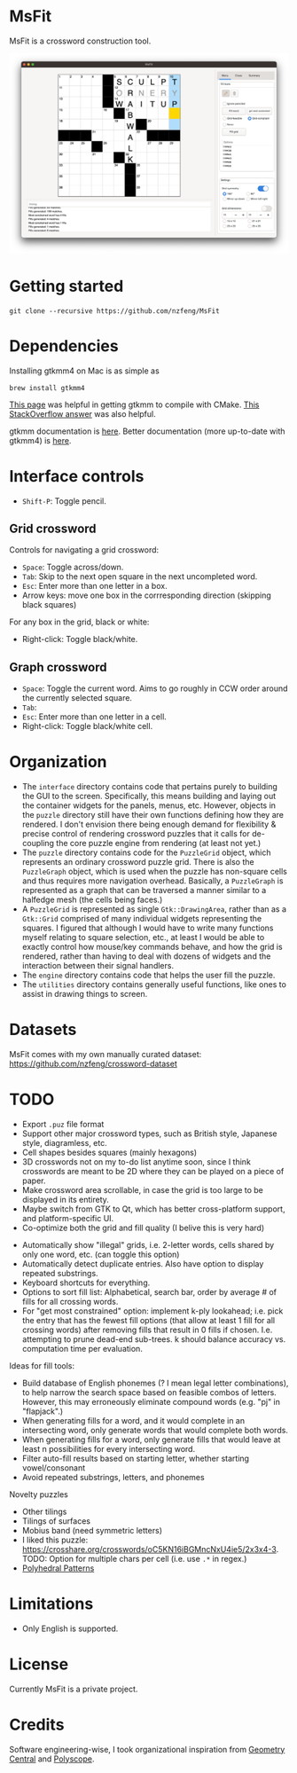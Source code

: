 <!-- TODO: Re-name "grid-compliant" to "grid-feasible". Add a new "grid-compliant" option that only lists words that lead to at least one fill for every intersecting word, *and*  each of those possible intersecting fills should have at least one fill in common with the grid-feasible fills for the corresponding intersecting word (constraint propagation.) This will be O(n^2) time, but I think in general blocks should be small enough (and the regex should be fast enough) that this will be feasible...  -->

# MsFit
MsFit is a crossword construction tool.

![teaser image](media/teaser.png)

# Getting started
```
git clone --recursive https://github.com/nzfeng/MsFit
```

# Dependencies
Installing gtkmm4 on Mac is as simple as
```
brew install gtkmm4
```
[This page](https://wiki.gnome.org/Projects/gtkmm/UsingCMake) was helpful in getting gtkmm to compile with CMake. [This StackOverflow answer](https://stackoverflow.com/a/60942488) was also helpful.

gtkmm documentation is [here](https://developer-old.gnome.org/gtkmm-tutorial/stable/index.html.en).
Better documentation (more up-to-date with gtkmm4) is [here](https://developer-old.gnome.org/gtkmm-tutorial/unstable/gtkmm-tutorial.html).

<!-- Possibly [RE2](https://github.com/google/re2).

Possibly[dense_hash_map/dense_hash_set](https://github.com/sparsehash/sparsehash); -->

# Interface controls

* `Shift-P`: Toggle pencil.

## Grid crossword
Controls for navigating a grid crossword:

* `Space`: Toggle across/down.
* `Tab`: Skip to the next open square in the next uncompleted word.
* `Esc`: Enter more than one letter in a box.
* Arrow keys: move one box in the corrresponding direction (skipping black squares)

For any box in the grid, black or white:

* Right-click: Toggle black/white.

## Graph crossword
* `Space`: Toggle the current word. Aims to go roughly in CCW order around the currently selected square.
* `Tab`:
* `Esc`: Enter more than one letter in a cell.
* Right-click: Toggle black/white cell.

# Organization
* The `interface` directory contains code that pertains purely to building the GUI to the screen. Specifically, this means building and laying out the container widgets for the panels, menus, etc. However, objects in the `puzzle` directory still have their own functions defining how they are rendered. I don't envision there being enough demand for flexibility & precise control of rendering crossword puzzles that it calls for de-coupling the core puzzle engine from rendering (at least not yet.)
* The `puzzle` directory contains code for the `PuzzleGrid` object, which represents an ordinary crossword puzzle grid. There is also the `PuzzleGraph` object, which is used when the puzzle has non-square cells and thus requires more navigation overhead. Basically, a `PuzzleGraph` is represented as a graph that can be traversed a manner similar to a halfedge mesh (the cells being faces.)
* A `PuzzleGrid` is represented as single `Gtk::DrawingArea`, rather than as a `Gtk::Grid` comprised of many individual widgets representing the squares. I figured that although I would have to write many functions myself relating to square selection, etc., at least I would be able to exactly control how mouse/key commands behave, and how the grid is rendered, rather than having to deal with dozens of widgets and the interaction between their signal handlers.
* The `engine` directory contains code that helps the user fill the puzzle.
* The `utilities` directory contains generally useful functions, like ones to assist in drawing things to screen.

<!-- # Regex
* `std::regex`: uses BT (backtracking), flexible but possibly slow, especially with the `|` character
* `RE2` uses FSA (finite state machine), seems to be consistently one of the fastest libraries in benchmarks
* `Glib`: a choice since we're already using `Glib::ustring`s
* `PCRE`: for `C`, would need wrappers -->

# Datasets
MsFit comes with my own manually curated dataset: https://github.com/nzfeng/crossword-dataset

<!-- # Fill algorithm
Ultimately the fill algorithm will be some variant of BFS or DFS... Here are some options:
* naive DFS
* naive BFS; memory issues might prevent this from being much better than DFS
* dancing links -->

# TODO
* Export `.puz` file format
* Support other major crossword types, such as British style, Japanese style, diagramless, etc.
* Cell shapes besides squares (mainly hexagons)
* 3D crosswords not on my to-do list anytime soon, since I think crosswords are meant to be 2D where they can be played on a piece of paper.
* Make crossword area scrollable, in case the grid is too large to be displayed in its entirety.
* Maybe switch from GTK to Qt, which has better cross-platform support, and platform-specific UI.
* Co-optimize both the grid and fill quality (I belive this is very hard)
<!-- * Take some ideas from the industry-standard [Crossword Compiler](https://www.crossword-compiler.com/). For example, Grid Insight; viewing "forced words", etc.
* Go through all filtered words and add any commonly-used derivatives.
* Store all unfiltered WordNet words (and Broda words) from the version I used, so I can check against them when I add entries in the future.  -->
* Automatically show "illegal" grids, i.e. 2-letter words, cells shared by only one word, etc. (can toggle this option)
* Automatically detect duplicate entries. Also have option to display repeated substrings.
* Keyboard shortcuts for everything.
* Options to sort fill list: Alphabetical, search bar, order by average # of fills for all crossing words.
* For "get most constrained" option: implement k-ply lookahead; i.e. pick the entry that has the fewest fill options (that allow at least 1 fill for all crossing words) after removing fills that result in 0 fills if chosen. I.e. attempting to prune dead-end sub-trees. k should balance accuracy vs. computation time per evaluation.

Ideas for fill tools:
* Build database of English phonemes (? I mean legal letter combinations), to help narrow the search space based on feasible combos of letters. However, this may erroneously eliminate compound words (e.g. "pj" in "flapjack".)
* When generating fills for a word, and it would complete in an intersecting word, only generate words that would complete both words.
* When generating fills for a word, only generate fills that would leave at least n possibilities for every intersecting word.
* Filter auto-fill results based on starting letter, whether starting vowel/consonant
* Avoid repeated substrings, letters, and phonemes

Novelty puzzles
* Other tilings
* Tilings of surfaces
* Mobius band (need symmetric letters)
* I liked this puzzle: https://crosshare.org/crosswords/oC5KN16iBGMncNxU4ie5/2x3x4-3. TODO: Option for multiple chars per cell (i.e. use `.*` in regex.)
* [Polyhedral Patterns](https://geometry.stanford.edu/papers/jtvwp-pp-15/jtvwp-pp-15.pdf)

# Limitations
* Only English is supported.

# License
Currently MsFit is a private project.

# Credits
Software engineering-wise, I took organizational inspiration from [Geometry Central](https://github.com/nmwsharp/geometry-central) and [Polyscope](https://github.com/nmwsharp/polyscope).